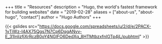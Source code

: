 +++
title = "Resources"
description = "Hugo, the world's fastest framework for building websites"
date = "2019-02-28"
aliases = ["about-us", "about-hugo", "contact"]
author = "Hugo Authors"
+++


{{< gslides  src="https://docs.google.com/spreadsheets/u/2/d/e/2PACX-1vTiWz-I4AX75Qgs7N7Cp6DqgANvv-E_31lnlizfjXrRczB0oY4NGlFO6DedXq_8HTMtbzxfnlGTp4jL/pubhtml" >}}

<!-- Please check out https://bit.ly/338f5r3 for our current list of resources. -->

